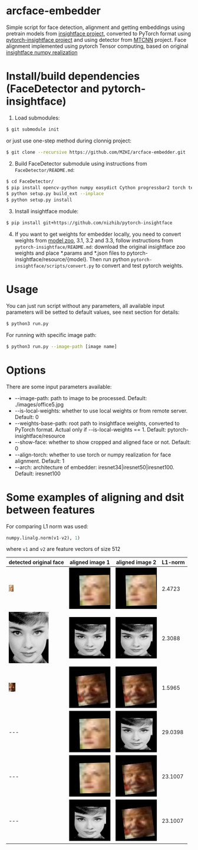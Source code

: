 # arcface-embedder
Simple script for face detection, alignment and getting embeddings using pretrain models from [insightface project](https://github.com/deepinsight/insightface.git), converted to PyTorch format using [pytorch-insightface project](https://github.com/nizhib/pytorch-insightface.git) and using detector from [MTCNN](https://github.com/faciallab/FaceDetector.git) project. Face alignment implemented using pytorch Tensor computing, based on original [insightface numpy realization](https://github.com/deepinsight/insightface/blob/master/recognition/common/face_align.py)


# Install/build dependencies (FaceDetector and pytorch-insightface)
1. Load submodules:
```sh
$ git submodule init
```
or just use one-step method during clonnig project:
```sh
$ git clone --recursive https://github.com/MZHI/arcface-embedder.git
```

2. Build FaceDetector submodule using instructions from `FaceDetector/README.md`:
```sh
$ cd FaceDetector/
$ pip install opencv-python numpy easydict Cython progressbar2 torch tensorboardX
$ python setup.py build_ext --inplace
$ python setup.py install
```

3. Install insightface module:
```sh
$ pip install git+https://github.com/nizhib/pytorch-insightface
```

4. If you want to get weights for embedder locally, you need to convert weights from [model zoo](https://github.com/deepinsight/insightface/wiki/Model-Zoo), 3.1, 3.2 and 3.3, follow instructions from `pytorch-insightface/README.md`: download the original insightface zoo weights and place *.params and *.json files to pytorch-insightface/resource/{model}.
Then run python `pytorch-insightface/scripts/convert.py` to convert and test pytorch weights.

# Usage
You can just run script without any parameters, all available input parameters will be setted to default values, see next section for details:
```sh
$ python3 run.py
```

For running with specific image path:
```sh
$ python3 run.py --image-path [image name]
```

# Options
There are some input parameters available:
* --image-path: path to image to be processed. Default: ./images/office5.jpg
* --is-local-weights: whether to use local weights or from remote server. Default: 0
* --weights-base-path: root path to insightface weights, converted to PyTorch format.
Actual only if --is-local-weights == 1. Default: pytorch-insightface/resource
* --show-face: whether to show cropped and aligned face or not. Default: 0
* --align-torch: whether to use torch or numpy realization for face alignment. Default: 1
* --arch: architecture of embedder: iresnet34|iresnet50|iresnet100. Default: iresnet100

# Some examples of aligning and dsit between features
For comparing L1 norm was used: 
```python
numpy.linalg.norm(v1-v2), 1)
```
where `v1` and `v2` are feature vectors of size 512

detected original face | aligned image 1 | aligned image 2 | L1-norm
-----------------------|-----------------|-----------------|----------
![Person 1 face orig](/images/out/per1_det.jpg) | ![Person 1 align torch](/images/out/per1_torch.jpg) | ![Person 1 align numpy](/images/out/per1_numpy.jpg) | 2.4723
![Person 2 face orig](/images/out/per2_det.jpg) | ![Person 2 align torch](/images/out/per2_torch.jpg) | ![Person 2 align numpy](/images/out/per2_numpy.jpg) | 2.3088
![Person 3 face orig](/images/out/per3_det.jpg) | ![person 3 align torch](/images/out/per3_torch.jpg) | ![Person 2 align numpy](/images/out/per3_numpy.jpg) | 1.5965
--- | ![Person 1 align torch](/images/out/per1_torch.jpg) | ![Person 2 align torch](/images/out/per2_torch.jpg) | 29.0398
--- | ![Person 1 align torch](/images/out/per1_torch.jpg) | ![Person 3 align torch](/images/out/per3_torch.jpg) | 23.1007
--- | ![Person 2 align torch](/images/out/per2_torch.jpg) | ![Person 3 align torch](/images/out/per3_torch.jpg) | 23.1007
 
 

